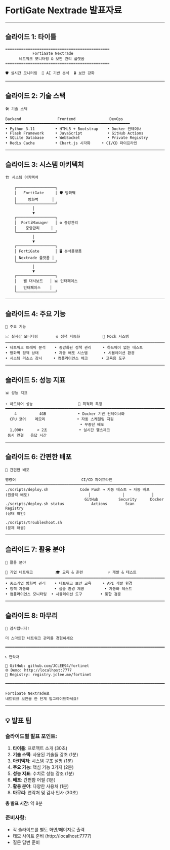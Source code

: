 # FortiGate Nextrade 발표자료

---

## 슬라이드 1: 타이틀
```
==============================================
            FortiGate Nextrade
      네트워크 모니터링 & 보안 관리 플랫폼
==============================================

🛡️ 실시간 모니터링  🤖 AI 기반 분석  🔒 보안 강화
```

---

## 슬라이드 2: 기술 스택
```
🛠️ 기술 스택

Backend                Frontend               DevOps
━━━━━━━━━━━━━━━━━━━━━━━━━━━━━━━━━━━━━━━━━━━━━━━━━━━━━━━
• Python 3.11         • HTML5 + Bootstrap    • Docker 컨테이너
• Flask Framework     • JavaScript           • GitHub Actions
• SQLite Database     • WebSocket            • Private Registry  
• Redis Cache         • Chart.js 시각화     • CI/CD 파이프라인
```

---

## 슬라이드 3: 시스템 아키텍처
```
🏗️ 시스템 아키텍처

    ┌─────────────────┐
    │   FortiGate     │ 🛡️ 방화벽
    │     방화벽      │
    └─────────────────┘
            │
            ▼
    ┌─────────────────┐
    │  FortiManager   │ ⚙️ 중앙관리
    │    중앙관리     │
    └─────────────────┘
            │
            ▼
    ┌─────────────────┐
    │ FortiGate       │ 🖥️ 분석플랫폼
    │ Nextrade 플랫폼 │
    └─────────────────┘
            │
            ▼
    ┌─────────────────┐
    │   웹 대시보드   │ 📊 인터페이스
    │   인터페이스    │
    └─────────────────┘
```

---

## 슬라이드 4: 주요 기능
```
🚀 주요 기능

📈 실시간 모니터링        ⚙️ 정책 자동화          🔬 Mock 시스템
━━━━━━━━━━━━━━━━━━━━━━━━━━━━━━━━━━━━━━━━━━━━━━━━━━━━━━━━━━━━━━━━━━━━━━━━━━━━━━━
• 네트워크 트래픽 분석    • 중앙화된 정책 관리     • 하드웨어 없는 테스트
• 방화벽 정책 상태       • 자동 배포 시스템       • 시뮬레이션 환경  
• 시스템 리소스 감시     • 컴플라이언스 체크      • 교육용 도구
```

---

## 슬라이드 5: 성능 지표
```
📊 성능 지표

⚡ 하드웨어 성능                    🚀 최적화 특징
━━━━━━━━━━━━━━━━━━━━━━━━━━━━━━━━━━━━━━━━━━━━━━━━━━━━━━━━━━━━━━━━━━━━━━━━━━━━━━━
    4          4GB              • Docker 기반 컨테이너화
  CPU 코어    메모리              • 자동 스케일링 지원
                                 • 무중단 배포
  1,000+      < 2초              • 실시간 헬스체크
 동시 연결   응답 시간
```

---

## 슬라이드 6: 간편한 배포
```
🚀 간편한 배포

명령어                             CI/CD 파이프라인
━━━━━━━━━━━━━━━━━━━━━━━━━━━━━━━━━━━━━━━━━━━━━━━━━━━━━━━━━━━━━━━━━━━━━━━━━━━━━━━
./scripts/deploy.sh              Code Push → 자동 테스트 → 자동 배포
(원클릭 배포)                          │              │            │
                                   GitHub         Security      Docker
./scripts/deploy.sh status            Actions        Scan         Registry
(상태 확인)                                              

./scripts/troubleshoot.sh
(문제 해결)
```

---

## 슬라이드 7: 활용 분야
```
🎯 활용 분야

🏢 기업 네트워크          🎓 교육 & 훈련           ⚡ 개발 & 테스트
━━━━━━━━━━━━━━━━━━━━━━━━━━━━━━━━━━━━━━━━━━━━━━━━━━━━━━━━━━━━━━━━━━━━━━━━━━━━━━━
• 중소기업 방화벽 관리    • 네트워크 보안 교육     • API 개발 환경
• 정책 자동화           • 실습 환경 제공         • 자동화 테스트
• 컴플라이언스 모니터링  • 시뮬레이션 도구        • 통합 검증
```

---

## 슬라이드 8: 마무리
```
🎉 감사합니다!

더 스마트한 네트워크 관리를 경험하세요

━━━━━━━━━━━━━━━━━━━━━━━━━━━━━━━━━━━━━━━━━━━━━━━━━━━━━━━━━━━━━━━━━━━━━━━━━━━━━━━

📞 연락처

🔗 GitHub: github.com/JCLEE94/fortinet
🌐 Demo: http://localhost:7777  
🐳 Registry: registry.jclee.me/fortinet

━━━━━━━━━━━━━━━━━━━━━━━━━━━━━━━━━━━━━━━━━━━━━━━━━━━━━━━━━━━━━━━━━━━━━━━━━━━━━━━

FortiGate Nextrade로 
네트워크 보안을 한 단계 업그레이드하세요!
```

---

## 💡 발표 팁

### 슬라이드별 발표 포인트:

1. **타이틀**: 프로젝트 소개 (30초)
2. **기술 스택**: 사용된 기술들 강조 (1분)  
3. **아키텍처**: 시스템 구조 설명 (1분)
4. **주요 기능**: 핵심 기능 3가지 (2분)
5. **성능 지표**: 수치로 성능 강조 (1분)
6. **배포**: 간편함 어필 (1분)
7. **활용 분야**: 다양한 사용처 (1분)
8. **마무리**: 연락처 및 감사 인사 (30초)

**총 발표 시간**: 약 8분

### 준비사항:
- 각 슬라이드를 별도 화면/페이지로 출력
- 데모 사이트 준비 (http://localhost:7777)
- 질문 답변 준비